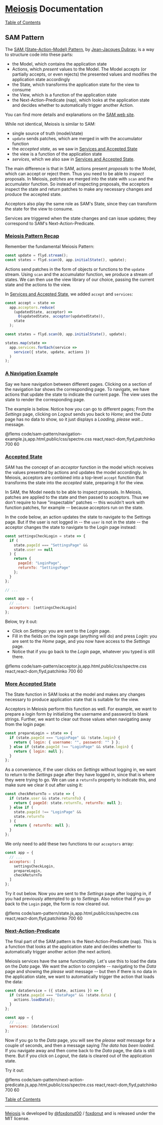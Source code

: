 # [Meiosis](https://meiosis.js.org) Documentation

[Table of Contents](toc.html)

## SAM Pattern

The [SAM (State-Action-Model) Pattern](https://sam.js.org), by
[Jean-Jacques Dubray](https://www.ebpml.org/about),
is a way to structure code into these parts:

- the Model, which contains the application state
- Actions, which _present_ values to the Model. The Model accepts (or partially accepts, or
even rejects) the presented values and modifies the application state accordingly
- the State, which transforms the application state for the view to consume
- the View, which is a function of the application state
- the Next-Action-Predicate (nap), which looks at the application state and decides whether
to automatically trigger another Action.

You can find more details and explanations on the [SAM web site](https://sam.js.org).

While not identical, Meiosis is similar to SAM:

- single source of truth (model/state)
- `update` sends patches, which are merged in with the accumulator function
- the _accepted state_, as we saw in [Services and Accepted State](services.html)
- the view is a function of the application state
- _services_, which we also saw in [Services and Accepted State](services.html).

The main difference is that in SAM, actions present _proposals_ to the Model, which can accept
or reject them. Thus you need to be able to _inspect_ proposals. In Meiosis, _patches_ are
merged into the state with `scan` and the accumulator function. So instead of inspecting
proposals, the acceptors inspect the state and return patches to make any necessary changes
and produce the accepted state.

Acceptors also play the same role as SAM's State, since they can transform the state for the
view to consume.

Services are triggered when the state changes and can issue updates; they correspond to SAM's
Next-Action-Predicate.

<a name="meiosis_pattern"></a>
### [Meiosis Pattern Recap](#meiosis_pattern)

Remember the fundamental Meiosis Pattern:

```javascript
const update = flyd.stream();
const states = flyd.scan(O, app.initialState(), update);
```

Actions send patches in the form of objects or functions to the `update` stream. Using `scan`
and the accumulator function, we produce a stream of states. We can then use the view library
of our choice, passing the current state and the actions to the view.

In [Services and Accepted State](services.html), we added `accept`
and `services`:

```javascript
const accept = state =>
  app.acceptors.reduce(
    (updatedState, acceptor) =>
      O(updatedState, acceptor(updatedState)),
    state
  );

const states = flyd.scan(O, app.initialState(), update);

states.map(state =>
  app.services.forEach(service =>
    service({ state, update, actions })
  )
);
```

<a name="navigation_example"></a>
### [A Navigation Example](#navigation_example)

Say we have navigation between different pages. Clicking on a section of the navigation bar shows
the corresponding page. To navigate, we have actions that update the state to indicate the current
page. The view uses the state to render the corresponding page.

The example is below. Notice how you can go to different pages; From the _Settings_ page,
clicking on _Logout_ sends you back to _Home_; and the _Data_ page has no data to show, so it
just displays a _Loading, please wait..._ message.

@flems code/sam-pattern/navigation-example.js,app.html,public/css/spectre.css react,react-dom,flyd,patchinko 700 60

<a name="acceptor"></a>
### [Accepted State](#acceptor)

SAM has the concept of an _acceptor_ function in the model which receives the values presented
by actions and updates the model accordingly. In Meiosis, acceptors are combined into a
top-level `accept` function that transforms the state into the _accepted_ state, preparing it
for the view.

In SAM, the Model needs to be able to inspect proposals. In Meiosis, patches are applied to the
state and then passed to acceptors. Thus we don't require to have "inspectable" patches -- this
wouldn't work with function patches, for example -- because acceptors run on the state.

In the code below, an action updates the state to navigate to the Settings page. But if the
user is not logged in -- the `user` is not in the state -- the acceptor changes the state to
navigate to the Login page instead:

```javascript
const settingsCheckLogin = state => {
  if (
    state.pageId === "SettingsPage" &&
    state.user == null
  ) {
    return {
      pageId: "LoginPage",
      returnTo: "SettingsPage"
    };
  }
};

// ...

const app = {
  // ...
  acceptors: [settingsCheckLogin]
};
```

Below, try it out:

- Click on _Settings_: you are sent to the _Login_ page.
- Fill in the fields on the login page (anything will do) and press _Login_: you are sent
to the _Home_ page, and you now have access to the _Settings_ page.
- Notice that if you go back to the _Login_ page, whatever you typed is still there.

@flems code/sam-pattern/acceptor.js,app.html,public/css/spectre.css react,react-dom,flyd,patchinko 700 60

<a name="state"></a>
### [More Accepted State](#state)

The State function in SAM looks at the model and makes any changes necessary to produce application
state that is suitable for the view.

Acceptors in Meiosis perform this function as well. For example, we want to prepare a login form by
initializing the username and password to blank strings. Further, we want to clear out those values
when navigating away from the login page:

```javascript
const prepareLogin = state => {
  if (state.pageId === "LoginPage" && !state.login) {
    return { login: { username: "", password: "" } };
  } else if (state.pageId !== "LoginPage" && state.login) {
    return { login: null };
  }
};
```

As a convenience, if the user clicks on _Settings_ without logging in, we want to return to
the _Settings_ page after they have logged in, since that is where they were trying to go.
We can use a `returnTo` property to indicate this, and make sure we clear it out after
using it:

```javascript
const checkReturnTo = state => {
  if (state.user && state.returnTo) {
    return { pageId: state.returnTo, returnTo: null };
  } else if (
    state.pageId !== "LoginPage" &&
    state.returnTo
  ) {
    return { returnTo: null };
  }
};
```

We only need to add these two functions to our `acceptors` array:

```javascript
const app = {
  // ...
  acceptors: [
    settingsCheckLogin,
    prepareLogin,
    checkReturnTo
  ]
};
```

Try it out below. Now you are sent to the _Settings_ page after logging in, if you had previously
attempted to go to _Settings_. Also notice that if you go back to the `Login` page, the form is
now cleared out.

@flems code/sam-pattern/state.js,app.html,public/css/spectre.css react,react-dom,flyd,patchinko 700 60

<a name="next_action_predicate"></a>
### [Next-Action-Predicate](#next_action_predicate)

The final part of the SAM pattern is the Next-Action-Predicate (nap). This is a function that
looks at the application state and decides whether to automatically trigger another action
(the next action).

Meiosis services have the same functionality. Let's use this to load the data on the _Data_ page.
We want the action to complete -- navigating to the _Data_ page and showing the _please wait_
message -- but then if there is no data in the application state, we want to automatically trigger
the action that loads the data:

```javascript
const dataService = ({ state, actions }) => {
  if (state.pageId === "DataPage" && !state.data) {
    actions.loadData();
  }
};

const app = {
  // ...
  services: [dataService]
};
```

Now if you go to the _Data_ page, you will see the _please wait_ message for a couple of seconds,
and then a message saying _The data has been loaded._ If you navigate away and then come back to
the _Data_ page, the data is still there. But if you click on _Logout_, the data is cleared out
of the application state.

Try it out:

@flems code/sam-pattern/next-action-predicate.js,app.html,public/css/spectre.css react,react-dom,flyd,patchinko 700 60

[Table of Contents](toc.html)

-----

[Meiosis](https://meiosis.js.org) is developed by
[@foxdonut00](http://twitter.com/foxdonut00) /
[foxdonut](https://github.com/foxdonut)
and is released under the MIT license.
